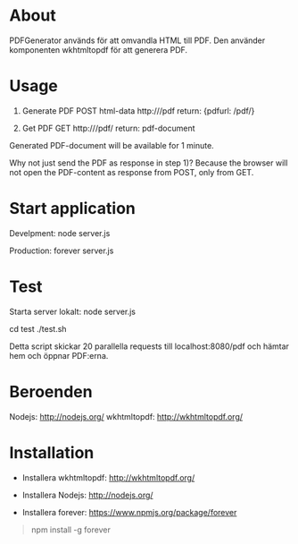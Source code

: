 
About
=====
PDFGenerator används för att omvandla HTML till PDF.
Den använder komponenten wkhtmltopdf för att generera PDF.


Usage
=====

1) Generate PDF
POST html-data http://<host>/pdf
return: {pdfurl: /pdf/<pdfId>}

2) Get PDF
GET http://<host>/pdf/<pdfId>
return: pdf-document

Generated PDF-document will be available for 1 minute.

Why not just send the PDF as response in step 1)?
Because the browser will not open the PDF-content as response from
POST, only from GET.


Start application
=================


Develpment: 
    node server.js


Production:
    forever server.js


Test
====

Starta server lokalt: node server.js

cd test
./test.sh

Detta script skickar 20 parallella requests till localhost:8080/pdf
och hämtar hem och öppnar PDF:erna.


Beroenden
=========

Nodejs: http://nodejs.org/
wkhtmltopdf: http://wkhtmltopdf.org/



Installation
============

* Installera wkhtmltopdf: http://wkhtmltopdf.org/

* Installera Nodejs: http://nodejs.org/

* Installera forever: https://www.npmjs.org/package/forever
> npm install -g forever




